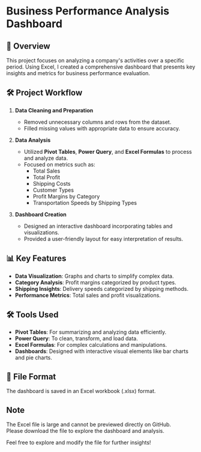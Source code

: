 # Business Performance Analysis Dashboard  

## 📌 Overview  
This project focuses on analyzing a company's activities over a specific period. Using Excel, I created a comprehensive dashboard that presents key insights and metrics for business performance evaluation.  

## 🛠️ Project Workflow  
1. **Data Cleaning and Preparation**  
   - Removed unnecessary columns and rows from the dataset.  
   - Filled missing values with appropriate data to ensure accuracy.  

2. **Data Analysis**  
   - Utilized **Pivot Tables**, **Power Query**, and **Excel Formulas** to process and analyze data.  
   - Focused on metrics such as:  
     - Total Sales  
     - Total Profit  
     - Shipping Costs  
     - Customer Types  
     - Profit Margins by Category  
     - Transportation Speeds by Shipping Types  

3. **Dashboard Creation**  
   - Designed an interactive dashboard incorporating tables and visualizations.  
   - Provided a user-friendly layout for easy interpretation of results.  

## 📊 Key Features  
- **Data Visualization**: Graphs and charts to simplify complex data.  
- **Category Analysis**: Profit margins categorized by product types.  
- **Shipping Insights**: Delivery speeds categorized by shipping methods.  
- **Performance Metrics**: Total sales and profit visualizations.  

## 🛠️ Tools Used  
- **Pivot Tables**: For summarizing and analyzing data efficiently.  
- **Power Query**: To clean, transform, and load data.  
- **Excel Formulas**: For complex calculations and manipulations.  
- **Dashboards**: Designed with interactive visual elements like bar charts and pie charts.  

## 💾 File Format  
The dashboard is saved in an Excel workbook (.xlsx) format.  

## Note
The Excel file is large and cannot be previewed directly on GitHub.  
Please download the file to explore the dashboard and analysis.  

Feel free to explore and modify the file for further insights!  

